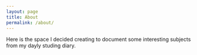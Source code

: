 ```yaml
---
layout: page
title: About
permalink: /about/
---
```


Here is the space I decided creating to document some interesting subjects from my dayly studing diary.
